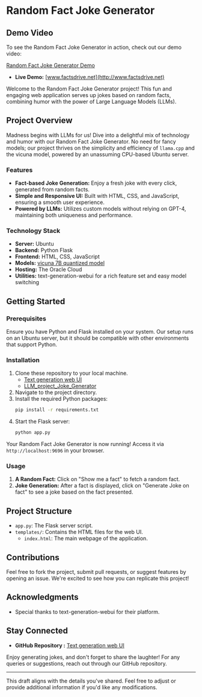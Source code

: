 # Random Fact Joke Generator
## Demo Video

To see the Random Fact Joke Generator in action, check out our demo video:

[Random Fact Joke Generator Demo](https://github.com/MAdhavbhatia222/llm_projects/blob/main/Joke_Generator/Fact_Joke__Project.mp4)
- **Live Demo:** [www.factsdrive.net](http://www.factsdrive.net)

Welcome to the Random Fact Joke Generator project! This fun and engaging web application serves up jokes based on random facts, combining humor with the power of Large Language Models (LLMs).

## Project Overview

Madness begins with LLMs for us! Dive into a delightful mix of technology and humor with our Random Fact Joke Generator. 
No need for fancy models; our project thrives on the simplicity and efficiency of `llama.cpp` and the vicuna model, powered by an unassuming CPU-based Ubuntu server.

### Features

- **Fact-based Joke Generation:** Enjoy a fresh joke with every click, generated from random facts.
- **Simple and Responsive UI:** Built with HTML, CSS, and JavaScript, ensuring a smooth user experience.
- **Powered by LLMs:** Utilizes custom models without relying on GPT-4, maintaining both uniqueness and performance.

### Technology Stack

- **Server:** Ubuntu
- **Backend:** Python Flask
- **Frontend:** HTML, CSS, JavaScript
- **Models:** [vicuna 7B quantized model](https://huggingface.co/TheBloke/vicuna-7B-v1.5-GGUF/blob/main/vicuna-7b-v1.5.Q4_K_S.gguf)
- **Hosting:** The Oracle Cloud
- **Utilities:** text-generation-webui for a rich feature set and easy model switching

## Getting Started

### Prerequisites

Ensure you have Python and Flask installed on your system. Our setup runs on an Ubuntu server, but it should be compatible with other environments that support Python.

### Installation

1. Clone these repository to your local machine.
    - [Text generation web UI](https://github.com/oobabooga/text-generation-webui)
    - [LLM_project_Joke_Generator](https://github.com/MAdhavbhatia222/llm_projects/Joke_Generator)
2. Navigate to the project directory.
3. Install the required Python packages:
   ```bash
   pip install -r requirements.txt
   ```
4. Start the Flask server:
   ```bash
   python app.py
   ```

Your Random Fact Joke Generator is now running! Access it via `http://localhost:9696` in your browser.

### Usage

1. **A Random Fact:** Click on "Show me a fact" to fetch a random fact.
2. **Joke Generation:** After a fact is displayed, click on "Generate Joke on fact" to see a joke based on the fact presented.

## Project Structure

- `app.py`: The Flask server script.
- `templates/`: Contains the HTML files for the web UI.
  - `index.html`: The main webpage of the application.

## Contributions

Feel free to fork the project, submit pull requests, or suggest features by opening an issue. We're excited to see how you can replicate this project!

## Acknowledgments

- Special thanks to text-generation-webui for their platform.

## Stay Connected

- **GitHub Repository :** [Text generation web UI](https://github.com/oobabooga/text-generation-webui)


Enjoy generating jokes, and don't forget to share the laughter! For any queries or suggestions, reach out through our GitHub repository.

---

This draft aligns with the details you've shared. Feel free to adjust or provide additional information if you'd like any modifications.
